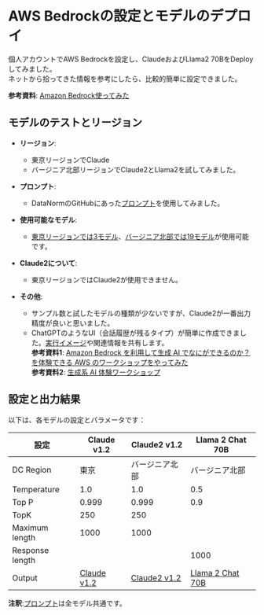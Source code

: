 # AWS Bedrockの設定とモデルのデプロイ

個人アカウントでAWS Bedrockを設定し、ClaudeおよびLlama2 70BをDeployしてみました。  
ネットから拾ってきた情報を参考にしたら、比較的簡単に設定できました。

**参考資料**: [Amazon Bedrock使ってみた](https://www.insurtechlab.net/use_amazon_bedrock/)

## モデルのテストとリージョン

- **リージョン**: 
  - 東京リージョンでClaude
  - バージニア北部リージョンでClaude2とLlama2を試してみました。

- **プロンプト**: 
  - DataNormのGitHubにあった[プロンプト](https://github.com/dx-junkyard/OpenData-Bridge-DataNorm#chatgpt%E7%94%A8%E3%83%97%E3%83%AD%E3%83%B3%E3%83%97%E3%83%88%E3%83%86%E3%83%B3%E3%83%97%E3%83%AC%E3%83%BC%E3%83%88)を使用してみました。

- **使用可能なモデル**:
  - [東京リージョンでは3モデル](screenshots/Model_access_region_Tokyo.png)、[バージニア北部では19モデル](screenshots/Model_access_region_N%20California.png)が使用可能です。

- **Claude2について**:
  - 東京リージョンではClaude2が使用できません。

- **その他**:
  - サンプル数と試したモデルの種類が少ないですが、Claude2が一番出力精度が良いと思いました。
  - ChatGPTのようなUI（会話履歴が残るタイプ）が簡単に作成できました。[実行イメージ](screenshots/chat_image.png)や関連情報を共有します。  
    **参考資料1**: [Amazon Bedrock を利用して生成 AI でなにができるのか？を体験できる AWS のワークショップをやってみた](https://dev.classmethod.jp/articles/experiencing-generative-ai-with-amazon-bedrock-workshop/)  
    **参考資料2**: [生成系 AI 体験ワークショップ](https://catalog.workshops.aws/generative-ai-use-cases-jp/ja-JP)

## 設定と出力結果

以下は、各モデルの設定とパラメータです：

| 設定 | Claude v1.2 | Claude2 v1.2 | Llama 2 Chat 70B |
|------|-------------|--------------|------------------|
| DC Region | 東京 | バージニア北部 | バージニア北部 |
| Temperature | 1.0 | 1.0 | 0.5 |
| Top P | 0.999 | 0.999 | 0.9 |
| TopK | 250 | 250 |  |
| Maximum length | 1000 | 1000 |  |
| Response length |  |  | 1000 |
| Output | [Claude v1.2](output/Claude%20v1.2.txt) | [Claude2 v1.2](output/Claude2%20v1.2.txt) | [Llama 2 Chat 70B](output/Llama%202%20Chat%2070B.txt) |

**注釈**:[プロンプト](https://github.com/dx-junkyard/OpenData-Bridge-DataNorm#chatgpt%E7%94%A8%E3%83%97%E3%83%AD%E3%83%B3%E3%83%97%E3%83%88%E3%83%86%E3%83%B3%E3%83%97%E3%83%AC%E3%83%BC%E3%83%88)は全モデル共通です。
